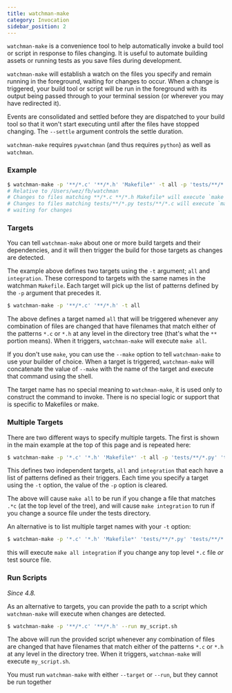 ```yaml
---
title: watchman-make
category: Invocation
sidebar_position: 2
---
```


`watchman-make` is a convenience tool to help automatically invoke a build tool
or script in response to files changing. It is useful to automate building
assets or running tests as you save files during development.

`watchman-make` will establish a watch on the files you specify and remain
running in the foreground, waiting for changes to occur. When a change is
triggered, your build tool or script will be run in the foreground with its
output being passed through to your terminal session (or wherever you may have
redirected it).

Events are consolidated and settled before they are dispatched to your build
tool so that it won't start executing until after the files have stopped
changing. The `--settle` argument controls the settle duration.

`watchman-make` requires `pywatchman` (and thus requires `python`) as well as
`watchman`.

### Example

```bash
$ watchman-make -p '**/*.c' '**/*.h' 'Makefile*' -t all -p 'tests/**/*.py' 'tests/**/*.c' -t integration
# Relative to /Users/wez/fb/watchman
# Changes to files matching **/*.c **/*.h Makefile* will execute `make all`
# Changes to files matching tests/**/*.py tests/**/*.c will execute `make integration`
# waiting for changes
```

### Targets

You can tell `watchman-make` about one or more build targets and their
dependencies, and it will then trigger the build for those targets as changes
are detected.

The example above defines two targets using the `-t` argument; `all` and
`integration`. These correspond to targets with the same names in the watchman
`Makefile`. Each target will pick up the list of patterns defined by the `-p`
argument that precedes it.

```bash
$ watchman-make -p '**/*.c' '**/*.h' -t all
```

The above defines a target named `all` that will be triggered whenever any
combination of files are changed that have filenames that match either of the
patterns `*.c` or `*.h` at any level in the directory tree (that's what the `**`
portion means). When it triggers, `watchman-make` will execute `make all`.

If you don't use `make`, you can use the `--make` option to tell `watchman-make`
to use your builder of choice. When a target is triggered, `watchman-make` will
concatenate the value of `--make` with the name of the target and execute that
command using the shell.

The target name has no special meaning to `watchman-make`, it is used only to
construct the command to invoke. There is no special logic or support that is
specific to Makefiles or make.

### Multiple Targets

There are two different ways to specify multiple targets. The first is shown in
the main example at the top of this page and is repeated here:

```bash
$ watchman-make -p '*.c' '*.h' 'Makefile*' -t all -p 'tests/**/*.py' 'tests/**/*.c' -t integration
```

This defines two independent targets, `all` and `integration` that each have a
list of patterns defined as their triggers. Each time you specify a target using
the `-t` option, the value of the `-p` option is cleared.

The above will cause `make all` to be run if you change a file that matches
`.*c` (at the top level of the tree), and will cause `make integration` to run
if you change a source file under the tests directory.

An alternative is to list multiple target names with your `-t` option:

```bash
$ watchman-make -p '*.c' '*.h' 'Makefile*' 'tests/**/*.py' 'tests/**/*.c' -t all integration
```

this will execute `make all integration` if you change any top level `*.c` file
_or_ test source file.

### Run Scripts

_Since 4.8._

As an alternative to targets, you can provide the path to a script which
`watchman-make` will execute when changes are detected.

```bash
$ watchman-make -p '**/*.c' '**/*.h' --run my_script.sh
```

The above will run the provided script whenever any combination of files are
changed that have filenames that match either of the patterns `*.c` or `*.h` at
any level in the directory tree. When it triggers, `watchman-make` will execute
`my_script.sh`.

You must run `watchman-make` with either `--target` or `--run`, but they cannot
be run together
